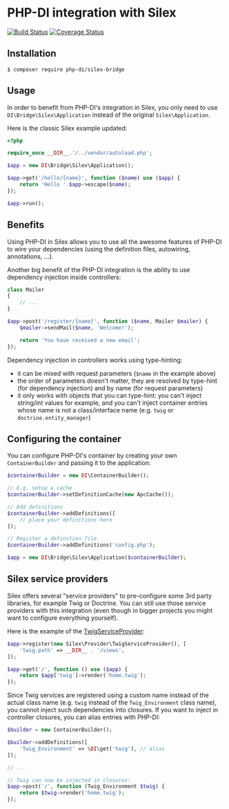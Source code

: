 # PHP-DI integration with Silex

[![Build Status](https://travis-ci.org/PHP-DI/Silex-Bridge.svg?branch=master)](https://travis-ci.org/PHP-DI/Silex-Bridge)
[![Coverage Status](https://coveralls.io/repos/PHP-DI/Silex-Bridge/badge.svg)](https://coveralls.io/r/PHP-DI/Silex-Bridge)

## Installation

```
$ composer require php-di/silex-bridge
```

## Usage

In order to benefit from PHP-DI's integration in Silex, you only need to use `DI\Bridge\Silex\Application` instead of the original `Silex\Application`.

Here is the classic Silex example updated:

```php
<?php

require_once __DIR__.'/../vendor/autoload.php';

$app = new DI\Bridge\Silex\Application();

$app->get('/hello/{name}', function ($name) use ($app) {
    return 'Hello '.$app->escape($name);
});

$app->run();
```

## Benefits

Using PHP-DI in Silex allows you to use all the awesome features of PHP-DI to wire your dependencies (using the definition files, autowiring, annotations, …).

Another big benefit of the PHP-DI integration is the ability to use dependency injection inside controllers:

```php
class Mailer
{
    // ...
}

$app->post('/register/{name}', function ($name, Mailer $mailer) {
    $mailer->sendMail($name, 'Welcome!');

    return 'You have received a new email';
});
```

Dependency injection in controllers works using type-hinting:

- it can be mixed with request parameters (`$name` in the example above)
- the order of parameters doesn't matter, they are resolved by type-hint (for dependency injection) and by name (for request parameters)
- it only works with objects that you can type-hint: you can't inject string/int values for example, and you can't inject container entries whose name is not a class/interface name (e.g. `twig` or `doctrine.entity_manager`)

## Configuring the container

You can configure PHP-DI's container by creating your own `ContainerBuilder` and passing it to the application:

```php
$containerBuilder = new DI\ContainerBuilder();

// E.g. setup a cache
$containerBuilder->setDefinitionCache(new ApcCache());

// Add definitions
$containerBuilder->addDefinitions([
    // place your definitions here
]);

// Register a definition file
$containerBuilder->addDefinitions('config.php');

$app = new DI\Bridge\Silex\Application($containerBuilder);
```

## Silex service providers

Silex offers several "service providers" to pre-configure some 3rd party libraries, for example Twig or Doctrine. You can still use those service providers with this integration (even though in bigger projects you might want to configure everything yourself).

Here is the example of the [TwigServiceProvider](http://silex.sensiolabs.org/doc/providers/twig.html):

```php
$app->register(new Silex\Provider\TwigServiceProvider(), [
    'twig.path' => __DIR__ . '/views',
]);

$app->get('/', function () use ($app) {
    return $app['twig']->render('home.twig');
});
```

Since Twig services are registered using a custom name instead of the actual class name (e.g. `twig` instead of the `Twig_Environment` class name), you cannot inject such dependencies into closures. If you want to inject in controller closures, you can alias entries with PHP-DI:

```php
$builder = new ContainerBuilder();

$builder->addDefinitions([
    'Twig_Environment' => \DI\get('twig'), // alias
]);

// ...

// Twig can now be injected in closures:
$app->post('/', function (Twig_Environment $twig) {
    return $twig->render('home.twig');
});
```
